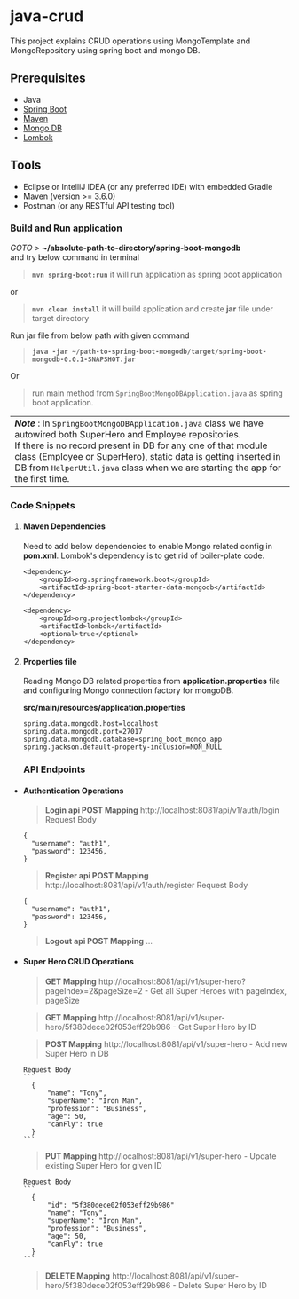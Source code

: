 # java-crud
This project explains CRUD operations using MongoTemplate and MongoRepository using spring boot and mongo DB.

## Prerequisites
- Java
- [Spring Boot](https://spring.io/projects/spring-boot)
- [Maven](https://maven.apache.org/guides/index.html)
- [Mongo DB](https://docs.mongodb.com/guides/)
- [Lombok](https://objectcomputing.com/resources/publications/sett/january-2010-reducing-boilerplate-code-with-project-lombok)

## Tools
- Eclipse or IntelliJ IDEA (or any preferred IDE) with embedded Gradle
- Maven (version >= 3.6.0)
- Postman (or any RESTful API testing tool)

###  Build and Run application
_GOTO >_ **~/absolute-path-to-directory/spring-boot-mongodb**  
and try below command in terminal
> **```mvn spring-boot:run```** it will run application as spring boot application

or
> **```mvn clean install```** it will build application and create **jar** file under target directory

Run jar file from below path with given command
> **```java -jar ~/path-to-spring-boot-mongodb/target/spring-boot-mongodb-0.0.1-SNAPSHOT.jar```**

Or
> run main method from `SpringBootMongoDBApplication.java` as spring boot application.


||
|  ---------    |
| **_Note_** : In `SpringBootMongoDBApplication.java` class we have autowired both SuperHero and Employee repositories. <br/>If there is no record present in DB for any one of that module class (Employee or SuperHero), static data is getting inserted in DB from `HelperUtil.java` class when we are starting the app for the first time.| 



### Code Snippets
1. #### Maven Dependencies
   Need to add below dependencies to enable Mongo related config in **pom.xml**. Lombok's dependency is to get rid of boiler-plate code.
    ```
    <dependency>
        <groupId>org.springframework.boot</groupId>
        <artifactId>spring-boot-starter-data-mongodb</artifactId>
    </dependency>
   
    <dependency>
        <groupId>org.projectlombok</groupId>
        <artifactId>lombok</artifactId>
        <optional>true</optional>
    </dependency>
    ```

2. #### Properties file
   Reading Mongo DB related properties from **application.properties** file and configuring Mongo connection factory for mongoDB.

   **src/main/resources/application.properties**
     ```
    spring.data.mongodb.host=localhost
    spring.data.mongodb.port=27017
    spring.data.mongodb.database=spring_boot_mongo_app
    spring.jackson.default-property-inclusion=NON_NULL

     ```
   ### API Endpoints
- #### Authentication Operations
  > **Login api POST Mapping**  http://localhost:8081/api/v1/auth/login
  Request Body  
  ```
  {
    "username": "auth1",
    "password": 123456,
  }
  ```
  > **Register api POST Mapping**  http://localhost:8081/api/v1/auth/register
  Request Body
  ```
  {
    "username": "auth1",
    "password": 123456,
  }
  ```
  > **Logout api POST Mapping** ...
- #### Super Hero CRUD Operations
  > **GET Mapping** http://localhost:8081/api/v1/super-hero?pageIndex=2&pageSize=2  - Get all Super Heroes with pageIndex, pageSize

  > **GET Mapping** http://localhost:8081/api/v1/super-hero/5f380dece02f053eff29b986  - Get Super Hero by ID

  > **POST Mapping** http://localhost:8081/api/v1/super-hero  - Add new Super Hero in DB

      Request Body  
      ```
        {
            "name": "Tony",
            "superName": "Iron Man",
            "profession": "Business",
            "age": 50,
            "canFly": true
        }
      ```

  > **PUT Mapping** http://localhost:8081/api/v1/super-hero  - Update existing Super Hero for given ID

      Request Body  
      ```
        {
            "id": "5f380dece02f053eff29b986"
            "name": "Tony",
            "superName": "Iron Man",
            "profession": "Business",
            "age": 50,
            "canFly": true
        }
      ```

  > **DELETE Mapping** http://localhost:8081/api/v1/super-hero/5f380dece02f053eff29b986  - Delete Super Hero by ID
